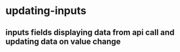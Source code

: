 # updating-inputs

## inputs fields displaying data from api call and updating data on value change
